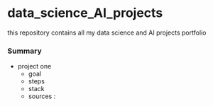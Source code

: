 # data_science_AI_projects
this repository contains all my data science and AI projects portfolio

### Summary
- project one
  * goal
  * steps
  * stack
  * sources : <link></link> 
